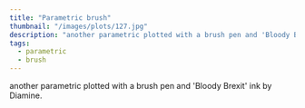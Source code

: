 ```yaml
---
title: "Parametric brush"
thumbnail: "/images/plots/127.jpg"
description: "another parametric plotted with a brush pen and 'Bloody Brexit' ink by Diamine."
tags:
  - parametric
  - brush
---
```


another parametric plotted with a brush pen and 'Bloody Brexit' ink by Diamine.
